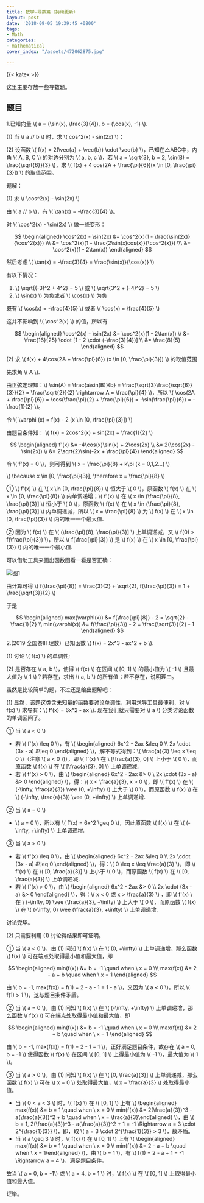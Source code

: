 ```yaml
---
title: 数学-导数篇（持续更新）
layout: post
date: '2018-09-05 19:39:45 +0800'
tags:
- Math
categories:
- mathematical
cover_index: "/assets/472062875.jpg"

---
```

{{< katex >}}

这里主要存放一些导数题。

## 题目

1.已知向量 \\( a = (\sin(x), \frac{3}{4}), b = (\cos(x), -1) \\).

(1) 当 \\( a // b \\) 时，求 \\( cos^2(x) - sin(2x) \\)；

(2) 设函数 \\( f(x) = 2(\vec{a} + \vec{b}) \cdot \vec{b} \\)，已知在△ABC中，内角 \\( A, B, C \\) 的对边分别为 \\( a, b, c \\)，若 \\( a = \sqrt{3}, b = 2, \sin(B) = \frac{\sqrt{6}}{3} \\)，求 \\( f(x) + 4 cos(2A + \frac{\pi}{6})(x \in [0, \frac{\pi}{3}]) \\) 的取值范围。

题解：

(1) 求 \\( \cos^2(x) - \sin(2x) \\)

由 \\( a // b \\)，有 \\( \tan(x) = -\frac{3}{4} \\)。

对 \\( \cos^2(x) - \sin(2x) \\) 做一些变形：

$$
\begin{aligned}
\cos^2(x) - \sin(2x)
&= \cos^2(x)(1 - \frac{\sin(2x)}{\cos^2(x)}) \\\
&= \cos^2(x)(1 - \frac{2\sin(x)cos(x)}{\cos^2(x)}) \\\
&= \cos^2(x)(1 - 2\tan(x))
\end{aligned}
$$

然后考虑 \\( \tan(x) = -\frac{3}{4} = \frac{\sin(x)}{\cos(x)} \\)

有以下情况：

1. \\( \sqrt{(-3)^2 + 4^2} = 5 \\) 或 \\( \sqrt{3^2 + (-4)^2} = 5 \\)
2. \\( \sin(x) \\) 为负或者 \\( \cos(x) \\) 为负

既有 \\( \cos(x) = -\frac{4}{5} \\) 或者 \\( \cos(x) = \frac{4}{5} \\)

这并不影响到 \\( \cos^2(x) \\) 的值，所以有

$$
\begin{aligned}
\cos^2(x) - \sin(2x)
&= \cos^2(x)(1 - 2\tan(x)) \\
&= \frac{16}{25} \cdot [1 - 2 \cdot (-\frac{3}{4})] \\
&= \frac{8}{5}
\end{aligned}
$$

(2) 求 \\( f(x) + 4\cos(2A + \frac{\pi}{6}) (x \in [0, \frac{\pi}{3}]) \\) 的取值范围

先求角 \\( A \\).

由正弦定理知：\\( \sin(A) = \frac{a\sin(B)}{b} = \frac{\sqrt{3}\frac{\sqrt{6}}{3}}{2} = \frac{\sqrt{2}}{2} \rightarrow A = \frac{\pi}{4} \\)，所以 \\( \cos(2A + \frac{\pi}{6}) = \cos(\frac{\pi}{2} + \frac{\pi}{6}) = -\sin(\frac{\pi}{6}) = -\frac{1}{2} \\)。

令 \\( \varphi (x) = f(x) - 2 (x \in [0, \frac{\pi}{3}]) \\)

由题目条件知： \\( f(x) = 2cos^2(x) + sin(2x) + \frac{1}{2} \\)

$$
\begin{aligned}
f'(x)
&= -4\cos(x)\sin(x) + 2\cos(2x) \\
&= 2(\cos(2x) - \sin(2x)) \\
&= 2\sqrt{2}\sin(-2x + \frac{\pi}{4})
\end{aligned}
$$

令 \\( f'(x) = 0 \\)，则可得到 \\( x = \frac{\pi}{8} + k\pi (k = 0,1,2...) \\)

\\( \because x \in [0, \frac{\pi}{3}], \therefore x = \frac{\pi}{8} \\)

① \\( f'(x) \\) 在 \\( x \in [0, \frac{\pi}{8}) \\) 恒大于 \\( 0 \\)，原函数 \\( f(x) \\) 在 \\( x \in [0, \frac{\pi}{8}) \\) 内单调递增；\\( f'(x) \\) 在 \\( x \in (\frac{\pi}{8}, \frac{\pi}{3}] \\) 恒小于 \\( 0 \\)，原函数 \\( f(x) \\) 在 \\( x \in (\frac{\pi}{8}, \frac{\pi}{3}] \\) 内单调递减，所以 \\( x = \frac{\pi}{8} \\) 为 \\( f(x) \\) 在 \\( x \in [0, \frac{\pi}{3}) \\) 内的唯一一个最大值.

② 因为 \\( f(x) \\) 在 \\( (\frac{\pi}{8}, \frac{\pi}{3}] \\) 上单调递减，又 \\( f(0) > f(\frac{\pi}{3}) \\)，所以 \\( f(\frac{\pi}{3}) \\) 是 \\( f(x) \\) 在 \\( x \in [0, \frac{\pi}{3}) \\) 内的唯一一个最小值.

可以借助工具来画出函数图看一看是否正确：

![图1](/img/2cos2x+sin2x+1_2.png)

由计算可得 \\( f(\frac{\pi}{8}) = \frac{3}{2} + \sqrt{2}, f(\frac{\pi}{3}) = 1 + \frac{\sqrt{3}}{2} \\)

于是

$$
\begin{aligned}
max(\varphi(x)) &= f(\frac{\pi}{8}) - 2 = \sqrt{2} - \frac{1}{2} \\
min(\varphi(x)) &= f(\frac{\pi}{3}) - 2 = \frac{\sqrt{3}}{2} - 1
\end{aligned}
$$

2.(2019 全国卷Ⅲ 理数）已知函数 \\( f(x) = 2x^3 - ax^2 + b \\).

(1) 讨论 \\( f(x) \\) 的单调性;

(2) 是否存在 \\( a, b \\)，使得 \\( f(x) \\) 在区间 \\( [0, 1] \\) 的最小值为 \\( -1 \\) 且最大值为 \\( 1 \\)？若存在，求出 \\( a, b \\) 的所有值；若不存在，说明理由。

虽然是比较简单的题，不过还是给出题解吧：

(1) 显然，该题这类含未知量的函数要讨论单调性，利用求导工具最便利，对 \\( f(x) \\) 求导有：\\( f'(x) = 6x^2 - ax \\). 现在我们就只需要对 \\( a \\) 分类讨论函数的单调区间了。

① 当 \\( a < 0 \\)

* 若 \\( f'(x) \leq 0 \\)，有 \\( \begin{aligned} 6x^2 - 2ax &\leq  0 \\\ 2x \cdot (3x - a) &\leq 0 \end{aligned} \\)，解不等式得到：\\( \frac{a}{3} \leq x \leq 0 \\)（注意 \\( a < 0 \\)），即 \\( f'(x) \\ 在 \\ [\frac{a}{3}, 0] \\) 上小于 \\( 0 \\)，而原函数 \\( f(x) \\) 在 \\( [\frac{a}{3}, 0] \\) 上单调递减.
* 若 \\( f'(x) > 0 \\)，由 \\( \begin{aligned} 6x^2 - 2ax &> 0 \\ 2x \cdot (3x - a) &> 0 \end{aligned} \\)，得：\\( x < \frac{a}{3}, x > 0 \\)，即 \\( f'(x) \\) 在 \\( (-\infty, \frac{a}{3}) \vee (0, +\infty) \\) 上大于 \\( 0 \\)，而原函数 \\( f(x) \\) 在 \\( (-\infty, \frac{a}{3}) \vee (0, +\infty) \\) 上单调递增.

② 当 \\( a = 0 \\)

* \\( a = 0 \\)，所以有 \\( f'(x) = 6x^2 \geq 0 \\)，因此原函数 \\( f(x) \\) 在 \\( (-\infty, +\infty) \\) 上单调递增.

③ 当 \\( a > 0 \\)

* 若 \\( f'(x) \leq 0 \\)，由 \\( \begin{aligned} 6x^2 - 2ax &\leq  0 \\\ 2x \cdot (3x - a) &\leq 0 \end{aligned} \\)，得：\\( 0 \leq x \leq \frac{a}{3} \\)，即 \\( f'(x) \\) 在 \\( [0, \frac{a}{3}] \\) 上小于 \\( 0 \\)，而原函数 \\( f(x) \\) 在 \\( [0, \frac{a}{3}] \\) 上单调递减.
* 若 \\( f'(x) > 0 \\)，由 \\( \begin{aligned} 6x^2 - 2ax &>  0 \\\ 2x \cdot (3x - a) &> 0 \end{aligned} \\)，得：\\( x < 0 或 x > \frac{a}{3} \\) ，即 \\( f'(x) \\ 在 \\ (-\infty, 0) \vee (\frac{a}{3}, +\infty) \\) 上大于 \\( 0 \\)，而原函数 \\( f(x) \\) 在 \\( (-\infty, 0) \vee (\frac{a}{3}, +\infty) \\) 上单调递增.

讨论完毕。

(2) 只需要利用 (1) 讨论得结果即可证明。

① 当 \\( a < 0 \\)，由 (1) 问知 \\( f(x) \\) 在 \\( (0, +\infty) \\) 上单调递增，那么函数 \\( f(x) \\) 可在端点处取得最小值和最大值，即

$$
 \begin{aligned}
  min(f(x)) &= b = -1 \quad when \ x = 0 \\\
  max(f(x)) &= 2 - a + b \quad when \ x = 1
 \end{aligned}
$$

由 \\( b = -1, max(f(x)) = f(1) = 2 - a - 1 = 1 - a \\)，又因为 \\( a < 0 \\)，所以 \\( f(1) > 1 \\)，这与题目条件矛盾。

② 当 \\( a = 0 \\)，由 (1) 问知 \\( f(x) \\) 在 \\( (-\infty, +\infty) \\) 上单调递增，那么函数 \\( f(x) \\) 可在端点处取得最小值和最大值，即

$$
\begin{aligned}
 min(f(x)) &= b = -1 \quad when \ x = 0 \\\
 max(f(x)) &= 2 + b \quad when \ x = 1
\end{aligned}
$$

由 \\( b = -1, max(f(x)) = f(1) = 2 - 1 = 1 \\)，正好满足题目条件，故存在 \\( a = 0, b = -1 \\) 使得函数 \\( f(x) \\) 在区间 \\( [0, 1] \\) 上得最小值为 \\( -1 \\)，最大值为 \\( 1 \\)。

③ 当 \\( a > 0 \\)，由 (1) 问知 \\( f(x) \\) 在 \\( [0, \frac{a}{3}] \\) 上单调递减，那么函数 \\( f(x) \\) 可在 \\( x = 0 \\) 处取得最大值，\\( x = \frac{a}{3} \\) 处取得最小值。

* 当 \\( 0 < a < 3 \\) 时，\\( f(x) \\) 在 \\( [0, 1] \\) 上有 \\( \begin{aligned} max(f(x)) &= b = 1 \quad when \ x = 0 \\\ min(f(x)) &= 2(\frac{a}{3})^3 - a(\frac{a}{3})^2 + b \quad when \ x = \frac{a}{3}\end{aligned} \\)，由 \\( b = 1, 2(\frac{a}{3})^3 - a(\frac{a}{3})^2 + 1 = -1 \Rightarrow a = 3 \cdot 2^{\frac{1}{3}} \\)，即，取 \\( a = 3 \cdot 2^{\frac{1}{3}} > 3 \\)，故矛盾。
* 当 \\( a \geq 3 \\) 时，\\( f(x) \\) 在 \\( [0, 1] \\) 上有 \\( \begin{aligned} max(f(x)) &= b = 1 \quad when \ x = 0 \\\ min(f(x)) &= 2 - a + b \quad when \ x = 1\end{aligned} \\)，由 \\( b = 1 \\)，有 \\( f(1) = 2 - a + 1 = -1 \Rightarrow a = 4 \\)，满足题目条件。

故当 \\( a = 0, b = -1\\) 或 \\( a = 4, b = 1 \\) 时，\\( f(x) \\) 在 \\( [0, 1] \\) 上取得最小值和最大值。

证毕。

